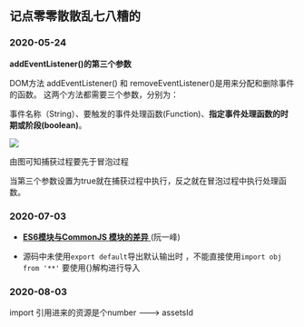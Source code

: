 ## 记点零零散散乱七八糟的

### 2020-05-24

**addEventListener()的第三个参数**

DOM方法 addEventListener() 和 removeEventListener()是用来分配和删除事件的函数。 这两个方法都需要三个参数，分别为：

事件名称（String）、要触发的事件处理函数(Function)、**指定事件处理函数的时期或阶段(boolean)**。

![](https://tva1.sinaimg.cn/large/007S8ZIlly1gf2vh6sfomj30a7070aao.jpg)

由图可知捕获过程要先于冒泡过程

当第三个参数设置为true就在捕获过程中执行，反之就在冒泡过程中执行处理函数。

### 2020-07-03

* [**ES6模块与CommonJS 模块的差异** ](https://es6.ruanyifeng.com/#docs/module) (阮一峰)

* 源码中未使用`export default`导出默认输出时 ，不能直接使用`import obj from '**'` 要使用{}解构进行导入

### 2020-08-03

import 引用进来的资源是个number  ---> assetsId

